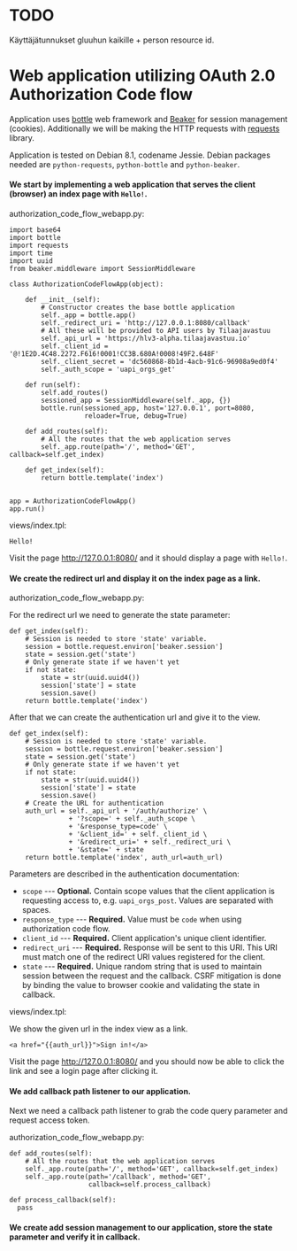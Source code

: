 # TODO

Käyttäjätunnukset gluuhun kaikille + person resource id.

# Web application utilizing OAuth 2.0 Authorization Code flow

Application uses [bottle]() web framework and [Beaker]() for session
management (cookies). Additionally we will be making the HTTP requests
with [requests]() library.

Application is tested on Debian 8.1, codename Jessie. Debian packages needed
are `python-requests`, `python-bottle` and `python-beaker`.

#### We start by implementing a web application that serves the client (browser) an index page with `Hello!`.

authorization_code_flow_webapp.py:

    import base64
    import bottle
    import requests
    import time
    import uuid
    from beaker.middleware import SessionMiddleware

    class AuthorizationCodeFlowApp(object):

        def __init__(self):
            # Constructor creates the base bottle application
            self._app = bottle.app()
            self._redirect_uri = 'http://127.0.0.1:8080/callback'
            # All these will be provided to API users by Tilaajavastuu
            self._api_url = 'https://hlv3-alpha.tilaajavastuu.io'
            self._client_id = '@!1E2D.4C48.2272.F616!0001!CC3B.680A!0008!49F2.648F'
            self._client_secret = 'dc560868-8b1d-4acb-91c6-96908a9ed0f4'
            self._auth_scope = 'uapi_orgs_get'

        def run(self):
            self.add_routes()
            sessioned_app = SessionMiddleware(self._app, {})
            bottle.run(sessioned_app, host='127.0.0.1', port=8080,
                       reloader=True, debug=True)

        def add_routes(self):
            # All the routes that the web application serves
            self._app.route(path='/', method='GET', callback=self.get_index)

        def get_index(self):
            return bottle.template('index')


    app = AuthorizationCodeFlowApp()
    app.run()


views/index.tpl:

    Hello!

Visit the page http://127.0.0.1:8080/ and it should display a page with
`Hello!`.

#### We create the redirect url and display it on the index page as a link.

authorization_code_flow_webapp.py:

For the redirect url we need to generate the state parameter:

    def get_index(self):
        # Session is needed to store 'state' variable.
        session = bottle.request.environ['beaker.session']
        state = session.get('state')
        # Only generate state if we haven't yet
        if not state:
            state = str(uuid.uuid4())
            session['state'] = state
            session.save()
        return bottle.template('index')

After that we can create the authentication url and give it to the view.

    def get_index(self):
        # Session is needed to store 'state' variable.
        session = bottle.request.environ['beaker.session']
        state = session.get('state')
        # Only generate state if we haven't yet
        if not state:
            state = str(uuid.uuid4())
            session['state'] = state
            session.save()
        # Create the URL for authentication
        auth_url = self._api_url + '/auth/authorize' \
                   + '?scope=' + self._auth_scope \
                   + '&response_type=code' \
                   + '&client_id=' + self._client_id \
                   + '&redirect_uri=' + self._redirect_uri \
                   + '&state=' + state
        return bottle.template('index', auth_url=auth_url)

Parameters are described in the authentication documentation:

* `scope` --- **Optional.** Contain scope values that the client application is
  requesting access to, e.g. `uapi_orgs_post`. Values are separated with
  spaces.
* `response_type` --- **Required.** Value must be `code` when using
  authorization code flow.
* `client_id` --- **Required.** Client application's unique client
  identifier.
* `redirect_uri` --- **Required.** Response will be sent to this URI. This
  URI must match one of the redirect URI values registered for the client.
* `state` --- **Required.** Unique random string that is used to maintain
  session between the request and the callback. CSRF mitigation is
  done by binding the value to browser cookie and validating the state
  in callback.

views/index.tpl:

We show the given url in the index view as a link.

    <a href="{{auth_url}}">Sign in!</a>

Visit the page http://127.0.0.1:8080/ and you should now be able to click the
link and see a login page after clicking it.

#### We add callback path listener to our application.

Next we need a callback path listener to grab the code query parameter and
request access token.

authorization_code_flow_webapp.py:

    def add_routes(self):
        # All the routes that the web application serves
        self._app.route(path='/', method='GET', callback=self.get_index)
        self._app.route(path='/callback', method='GET',
                        callback=self.process_callback)

    def process_callback(self):
      pass


#### We create add session management to our application, store the state parameter and verify it in callback.

